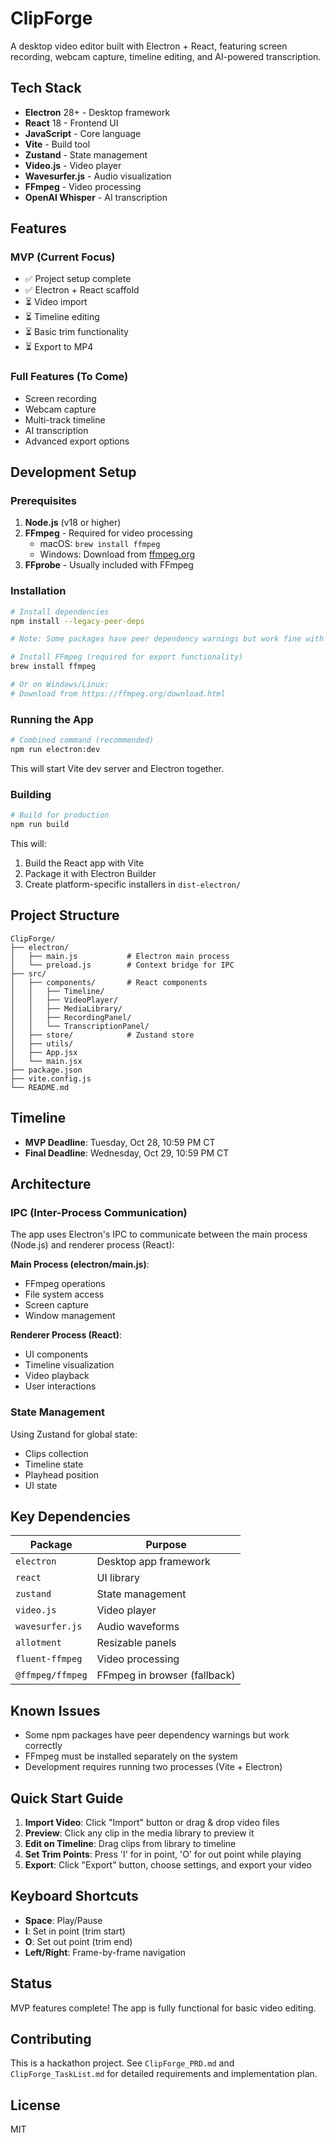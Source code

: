 # ClipForge

A desktop video editor built with Electron + React, featuring screen recording, webcam capture, timeline editing, and AI-powered transcription.

## Tech Stack

- **Electron** 28+ - Desktop framework
- **React** 18 - Frontend UI
- **JavaScript** - Core language
- **Vite** - Build tool
- **Zustand** - State management
- **Video.js** - Video player
- **Wavesurfer.js** - Audio visualization
- **FFmpeg** - Video processing
- **OpenAI Whisper** - AI transcription

## Features

### MVP (Current Focus)
- ✅ Project setup complete
- ✅ Electron + React scaffold
- ⏳ Video import
- ⏳ Timeline editing
- ⏳ Basic trim functionality
- ⏳ Export to MP4

### Full Features (To Come)
- Screen recording
- Webcam capture
- Multi-track timeline
- AI transcription
- Advanced export options

## Development Setup

### Prerequisites

1. **Node.js** (v18 or higher)
2. **FFmpeg** - Required for video processing
   - macOS: `brew install ffmpeg`
   - Windows: Download from [ffmpeg.org](https://ffmpeg.org/download.html)
3. **FFprobe** - Usually included with FFmpeg

### Installation

```bash
# Install dependencies
npm install --legacy-peer-deps

# Note: Some packages have peer dependency warnings but work fine with --legacy-peer-deps

# Install FFmpeg (required for export functionality)
brew install ffmpeg

# Or on Windows/Linux:
# Download from https://ffmpeg.org/download.html
```

### Running the App

```bash
# Combined command (recommended)
npm run electron:dev
```

This will start Vite dev server and Electron together.

### Building

```bash
# Build for production
npm run build
```

This will:
1. Build the React app with Vite
2. Package it with Electron Builder
3. Create platform-specific installers in `dist-electron/`

## Project Structure

```
ClipForge/
├── electron/
│   ├── main.js           # Electron main process
│   └── preload.js        # Context bridge for IPC
├── src/
│   ├── components/       # React components
│   │   ├── Timeline/
│   │   ├── VideoPlayer/
│   │   ├── MediaLibrary/
│   │   ├── RecordingPanel/
│   │   └── TranscriptionPanel/
│   ├── store/            # Zustand store
│   ├── utils/
│   ├── App.jsx
│   └── main.jsx
├── package.json
├── vite.config.js
└── README.md
```

## Timeline

- **MVP Deadline**: Tuesday, Oct 28, 10:59 PM CT
- **Final Deadline**: Wednesday, Oct 29, 10:59 PM CT

## Architecture

### IPC (Inter-Process Communication)

The app uses Electron's IPC to communicate between the main process (Node.js) and renderer process (React):

**Main Process (electron/main.js)**:
- FFmpeg operations
- File system access
- Screen capture
- Window management

**Renderer Process (React)**:
- UI components
- Timeline visualization
- Video playback
- User interactions

### State Management

Using Zustand for global state:
- Clips collection
- Timeline state
- Playhead position
- UI state

## Key Dependencies

| Package | Purpose |
|---------|---------|
| `electron` | Desktop app framework |
| `react` | UI library |
| `zustand` | State management |
| `video.js` | Video player |
| `wavesurfer.js` | Audio waveforms |
| `allotment` | Resizable panels |
| `fluent-ffmpeg` | Video processing |
| `@ffmpeg/ffmpeg` | FFmpeg in browser (fallback) |

## Known Issues

- Some npm packages have peer dependency warnings but work correctly
- FFmpeg must be installed separately on the system
- Development requires running two processes (Vite + Electron)

## Quick Start Guide

1. **Import Video**: Click "Import" button or drag & drop video files
2. **Preview**: Click any clip in the media library to preview it
3. **Edit on Timeline**: Drag clips from library to timeline
4. **Set Trim Points**: Press 'I' for in point, 'O' for out point while playing
5. **Export**: Click "Export" button, choose settings, and export your video

## Keyboard Shortcuts

- **Space**: Play/Pause
- **I**: Set in point (trim start)
- **O**: Set out point (trim end)
- **Left/Right**: Frame-by-frame navigation

## Status

MVP features complete! The app is fully functional for basic video editing.

## Contributing

This is a hackathon project. See `ClipForge_PRD.md` and `ClipForge_TaskList.md` for detailed requirements and implementation plan.

## License

MIT

